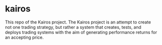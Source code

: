 # kairos

This repo of the Kairos project. The Kairos project is an attempt to create not one trading strategy, but rather a system that creates, tests, and deploys trading systems with the aim of generating performance returns for an accepting price.